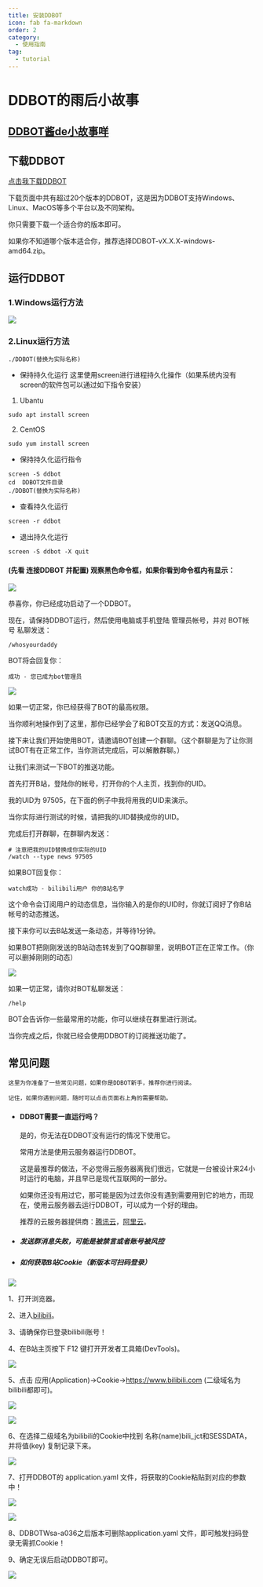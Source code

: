 ```yaml
---
title: 安装DDBOT
icon: fab fa-markdown
order: 2
category:
  - 使用指南
tag:
  - tutorial
---
```


# DDBOT的雨后小故事

## [DDBOT酱de小故事咩](https://ddbot.songlist.icu/docs/QQNT_DDBOT/DDBOT%E7%9A%84%E5%89%8D%E4%B8%96%E4%BB%8A%E7%94%9F%E5%96%B5/)
 ## 下载DDBOT

[点击我下载DDBOT](https://github.com/cnxysoft/DDBOT-WSa/releases)

  下载页面中共有超过20个版本的DDBOT，这是因为DDBOT支持Windows、Linux、MacOS等多个平台以及不同架构。

  你只需要下载一个适合你的版本即可。

  如果你不知道哪个版本适合你，推荐选择DDBOT-vX.X.X-windows-amd64.zip。

 ## 运行DDBOT
 ### 1.Windows运行方法

![](../img/运行DDBOT.png)
### 2.Linux运行方法
```
./DDBOT(替换为实际名称)
```
- 保持持久化运行
这里使用screen进行进程持久化操作（如果系统内没有screen的软件包可以通过如下指令安装） 
1. Ubantu
```
sudo apt install screen
```
2. CentOS
```
sudo yum install screen
```

- 保持持久化运行指令
```
screen -S ddbot
cd  DDBOT文件目录
./DDBOT(替换为实际名称)
```
- 查看持久化运行
```
screen -r ddbot 
```
- 退出持久化运行
```
screen -S ddbot -X quit
```



 #### (先看 **连接DDBOT** 并配置) 观察黑色命令框，如果你看到命令框内有显示：

![](../img/DDBOT.png)

恭喜你，你已经成功启动了一个DDBOT。

现在，请保持DDBOT运行，然后使用电脑或手机登陆 管理员帐号，并对 BOT帐号 私聊发送：

```
/whosyourdaddy
```
BOT将会回复你：

```
成功 - 您已成为bot管理员
```
  
![](../img/错误DDBOT.png)

如果一切正常，你已经获得了BOT的最高权限。

当你顺利地操作到了这里，那你已经学会了和BOT交互的方式：发送QQ消息。

接下来让我们开始使用BOT，请邀请BOT创建一个群聊。（这个群聊是为了让你测试BOT有在正常工作，当你测试完成后，可以解散群聊。）

让我们来测试一下BOT的推送功能。

首先打开B站，登陆你的帐号，打开你的个人主页，找到你的UID。

我的UID为 97505，在下面的例子中我将用我的UID来演示。

当你实际进行测试的时候，请把我的UID替换成你的UID。

完成后打开群聊，在群聊内发送：

```
# 注意把我的UID替换成你实际的UID
/watch --type news 97505
```

如果BOT回复你：
```
watch成功 - bilibili用户 你的B站名字
```

这个命令会订阅用户的动态信息，当你输入的是你的UID时，你就订阅好了你B站帐号的动态推送。

接下来你可以去B站发送一条动态，并等待1分钟。

如果BOT把刚刚发送的B站动态转发到了QQ群聊里，说明BOT正在正常工作。（你可以删掉刚刚的动态）


![](../img/如果DDBOT.png)

如果一切正常，请你对BOT私聊发送：

```
/help
```

BOT会告诉你一些最常用的功能，你可以继续在群里进行测试。

当你完成之后，你就已经会使用DDBOT的订阅推送功能了。


 ## 常见问题
    这里为你准备了一些常见问题，如果你是DDBOT新手，推荐你进行阅读。

    记住，如果你遇到问题，随时可以点击页面右上角的需要帮助。

 - #### DDBOT需要一直运行吗？
     是的，你无法在DDBOT没有运行的情况下使用它。

     常用方法是使用云服务器运行DDBOT。

     这是最推荐的做法，不必觉得云服务器离我们很远，它就是一台被设计来24小时运行的电脑，并且早已是现代互联网的一部分。

     如果你还没有用过它，那可能是因为过去你没有遇到需要用到它的地方，而现在，使用云服务器去运行DDBOT，可以成为一个好的理由。

     推荐的云服务器提供商：[腾讯云](https://cloud.tencent.com/)，[阿里云](https://cn.aliyun.com/)。

 - ##### 发送群消息失败，可能是被禁言或者账号被风控

 - ##### 如何获取B站Cookie（新版本可扫码登录）

![](../img/提示DDBOT.png)

1、打开浏览器。

2、进入[bilibili](https://www.bilibili.com/)。

3、请确保你已登录bilibili账号！

4、在B站主页按下 F12 键打开开发者工具箱(DevTools)。

![](../img/01_devtools.34d9a605.png)


5、点击 应用(Application)->Cookie->https://www.bilibili.com (二级域名为bilibili都即可)。

![](../img/02_get_cookie.6825fd3e.png)

![](../img/提示cookie.png)

6、在选择二级域名为bilibili的Cookie中找到 名称(name)bili_jct和SESSDATA，并将值(key) 复制记录下来。

![](../img/警告cookie.png)

7、打开DDBOT的 application.yaml 文件，将获取的Cookie粘贴到对应的参数中！

![](../img/下载.png)

![](../img/警告ck.png)

8、DDBOTWsa-a036之后版本可删除application.yaml 文件，即可触发扫码登录无需抓Cookie！

9、确定无误后启动DDBOT即可。

![](../img/错误ck.png)

